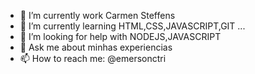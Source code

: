 
- 🔭 I’m currently work Carmen Steffens
- 🌱 I’m currently learning  HTML,CSS,JAVASCRIPT,GIT ...
- 🤔 I’m looking for help with  NODEJS,JAVASCRIPT
- 💬 Ask me about minhas experiencias
- 📫 How to reach me: @emersonctri